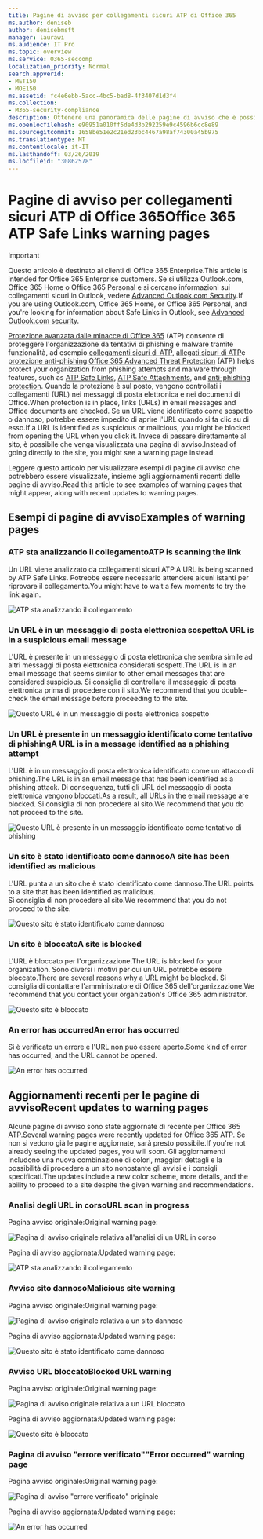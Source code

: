 ```yaml
---
title: Pagine di avviso per collegamenti sicuri ATP di Office 365
ms.author: deniseb
author: denisebmsft
manager: laurawi
ms.audience: IT Pro
ms.topic: overview
ms.service: O365-seccomp
localization_priority: Normal
search.appverid:
- MET150
- MOE150
ms.assetid: fc4e6ebb-5acc-4bc5-bad8-4f3407d1d3f4
ms.collection:
- M365-security-compliance
description: Ottenere una panoramica delle pagine di avviso che è possibile visualizzare quando Office 365 Advanced Threat Protection è al lavoro.
ms.openlocfilehash: e90951a010ff5de4d3b292259e9c4596b6cc8e89
ms.sourcegitcommit: 1658be51e2c21ed23bc4467a98af74300a45b975
ms.translationtype: MT
ms.contentlocale: it-IT
ms.lasthandoff: 03/26/2019
ms.locfileid: "30862578"
---
```

# <a name="office-365-atp-safe-links-warning-pages"></a><span data-ttu-id="5a069-103">Pagine di avviso per collegamenti sicuri ATP di Office 365</span><span class="sxs-lookup"><span data-stu-id="5a069-103">Office 365 ATP Safe Links warning pages</span></span>

> [!IMPORTANT]
> <span data-ttu-id="5a069-104">Questo articolo è destinato ai clienti di Office 365 Enterprise.</span><span class="sxs-lookup"><span data-stu-id="5a069-104">This article is intended for Office 365 Enterprise customers.</span></span> <span data-ttu-id="5a069-105">Se si utilizza Outlook.com, Office 365 Home o Office 365 Personal e si cercano informazioni sui collegamenti sicuri in Outlook, vedere [Advanced Outlook.com Security](https://support.office.com/article/advanced-outlook-com-security-for-office-365-subscribers-882d2243-eab9-4545-a58a-b36fee4a46e2).</span><span class="sxs-lookup"><span data-stu-id="5a069-105">If you are using Outlook.com, Office 365 Home, or Office 365 Personal, and you're looking for information about Safe Links in Outlook, see [Advanced Outlook.com security](https://support.office.com/article/advanced-outlook-com-security-for-office-365-subscribers-882d2243-eab9-4545-a58a-b36fee4a46e2).</span></span>

<span data-ttu-id="5a069-106">[Protezione avanzata dalle minacce di Office 365](office-365-atp.md) (ATP) consente di proteggere l'organizzazione da tentativi di phishing e malware tramite funzionalità, ad esempio [collegamenti sicuri di ATP](atp-safe-links.md), [allegati sicuri di ATP](atp-safe-attachments.md)e [protezione anti-phishing](anti-phishing-protection.md).</span><span class="sxs-lookup"><span data-stu-id="5a069-106">[Office 365 Advanced Threat Protection](office-365-atp.md) (ATP) helps protect your organization from phishing attempts and malware through features, such as [ATP Safe Links](atp-safe-links.md), [ATP Safe Attachments](atp-safe-attachments.md), and [anti-phishing protection](anti-phishing-protection.md).</span></span> <span data-ttu-id="5a069-107">Quando la protezione è sul posto, vengono controllati i collegamenti (URL) nei messaggi di posta elettronica e nei documenti di Office.</span><span class="sxs-lookup"><span data-stu-id="5a069-107">When protection is in place, links (URLs) in email messages and Office documents are checked.</span></span> <span data-ttu-id="5a069-108">Se un URL viene identificato come sospetto o dannoso, potrebbe essere impedito di aprire l'URL quando si fa clic su di esso.</span><span class="sxs-lookup"><span data-stu-id="5a069-108">If a URL is identified as suspicious or malicious, you might be blocked from opening the URL when you click it.</span></span> <span data-ttu-id="5a069-109">Invece di passare direttamente al sito, è possibile che venga visualizzata una pagina di avviso.</span><span class="sxs-lookup"><span data-stu-id="5a069-109">Instead of going directly to the site, you might see a warning page instead.</span></span> 
  
<span data-ttu-id="5a069-110">Leggere questo articolo per visualizzare esempi di pagine di avviso che potrebbero essere visualizzate, insieme agli aggiornamenti recenti delle pagine di avviso.</span><span class="sxs-lookup"><span data-stu-id="5a069-110">Read this article to see examples of warning pages that might appear, along with recent updates to warning pages.</span></span>
  
## <a name="examples-of-warning-pages"></a><span data-ttu-id="5a069-111">Esempi di pagine di avviso</span><span class="sxs-lookup"><span data-stu-id="5a069-111">Examples of warning pages</span></span>

### <a name="atp-is-scanning-the-link"></a><span data-ttu-id="5a069-112">ATP sta analizzando il collegamento</span><span class="sxs-lookup"><span data-stu-id="5a069-112">ATP is scanning the link</span></span>

<span data-ttu-id="5a069-113">Un URL viene analizzato da collegamenti sicuri ATP.</span><span class="sxs-lookup"><span data-stu-id="5a069-113">A URL is being scanned by ATP Safe Links.</span></span> <span data-ttu-id="5a069-114">Potrebbe essere necessario attendere alcuni istanti per riprovare il collegamento.</span><span class="sxs-lookup"><span data-stu-id="5a069-114">You might have to wait a few moments to try the link again.</span></span>

![ATP sta analizzando il collegamento](media/ee8dd5ed-6b91-4248-b054-12b719e8d0ed.png)

### <a name="a-url-is-in-a-suspicious-email-message"></a><span data-ttu-id="5a069-116">Un URL è in un messaggio di posta elettronica sospetto</span><span class="sxs-lookup"><span data-stu-id="5a069-116">A URL is in a suspicious email message</span></span>

<span data-ttu-id="5a069-117">L'URL è presente in un messaggio di posta elettronica che sembra simile ad altri messaggi di posta elettronica considerati sospetti.</span><span class="sxs-lookup"><span data-stu-id="5a069-117">The URL is in an email message that seems similar to other email messages that are considered suspicious.</span></span> <span data-ttu-id="5a069-118">Si consiglia di controllare il messaggio di posta elettronica prima di procedere con il sito.</span><span class="sxs-lookup"><span data-stu-id="5a069-118">We recommend that you double-check the email message before proceeding to the site.</span></span>

![Questo URL è in un messaggio di posta elettronica sospetto](media/33f57923-23e3-4b0f-838b-6ad589ba897b.png)

### <a name="a-url-is-in-a-message-identified-as-a-phishing-attempt"></a><span data-ttu-id="5a069-120">Un URL è presente in un messaggio identificato come tentativo di phishing</span><span class="sxs-lookup"><span data-stu-id="5a069-120">A URL is in a message identified as a phishing attempt</span></span>

<span data-ttu-id="5a069-121">L'URL è in un messaggio di posta elettronica identificato come un attacco di phishing.</span><span class="sxs-lookup"><span data-stu-id="5a069-121">The URL is in an email message that has been identified as a phishing attack.</span></span> <span data-ttu-id="5a069-122">Di conseguenza, tutti gli URL del messaggio di posta elettronica vengono bloccati.</span><span class="sxs-lookup"><span data-stu-id="5a069-122">As a result, all URLs in the email message are blocked.</span></span> <span data-ttu-id="5a069-123">Si consiglia di non procedere al sito.</span><span class="sxs-lookup"><span data-stu-id="5a069-123">We recommend that you do not proceed to the site.</span></span>

![Questo URL è presente in un messaggio identificato come tentativo di phishing](media/6e544a28-0604-4821-aba6-d5a57bb917e5.png)

### <a name="a-site-has-been-identified-as-malicious"></a><span data-ttu-id="5a069-125">Un sito è stato identificato come dannoso</span><span class="sxs-lookup"><span data-stu-id="5a069-125">A site has been identified as malicious</span></span>

<span data-ttu-id="5a069-126">L'URL punta a un sito che è stato identificato come dannoso.</span><span class="sxs-lookup"><span data-stu-id="5a069-126">The URL points to a site that has been identified as malicious.</span></span>  <br/> <span data-ttu-id="5a069-127">Si consiglia di non procedere al sito.</span><span class="sxs-lookup"><span data-stu-id="5a069-127">We recommend that you do not proceed to the site.</span></span>

![Questo sito è stato identificato come dannoso](media/058883c8-23f0-4672-9c1c-66b084796177.png)

### <a name="a-site-is-blocked"></a><span data-ttu-id="5a069-129">Un sito è bloccato</span><span class="sxs-lookup"><span data-stu-id="5a069-129">A site is blocked</span></span>

<span data-ttu-id="5a069-130">L'URL è bloccato per l'organizzazione.</span><span class="sxs-lookup"><span data-stu-id="5a069-130">The URL is blocked for your organization.</span></span> <span data-ttu-id="5a069-131">Sono diversi i motivi per cui un URL potrebbe essere bloccato.</span><span class="sxs-lookup"><span data-stu-id="5a069-131">There are several reasons why a URL might be blocked.</span></span> <span data-ttu-id="5a069-132">Si consiglia di contattare l'amministratore di Office 365 dell'organizzazione.</span><span class="sxs-lookup"><span data-stu-id="5a069-132">We recommend that you contact your organization's Office 365 administrator.</span></span>

![Questo sito è bloccato](media/6b4bda2d-a1e6-419e-8b10-588e83c3af3f.png)

### <a name="an-error-has-occurred"></a><span data-ttu-id="5a069-134">An error has occurred</span><span class="sxs-lookup"><span data-stu-id="5a069-134">An error has occurred</span></span>

<span data-ttu-id="5a069-135">Si è verificato un errore e l'URL non può essere aperto.</span><span class="sxs-lookup"><span data-stu-id="5a069-135">Some kind of error has occurred, and the URL cannot be opened.</span></span>

![An error has occurred](media/2f7465a4-1cf4-4c1c-b7d4-3c07e4b795b4.png)

## <a name="recent-updates-to-warning-pages"></a><span data-ttu-id="5a069-137">Aggiornamenti recenti per le pagine di avviso</span><span class="sxs-lookup"><span data-stu-id="5a069-137">Recent updates to warning pages</span></span>

<span data-ttu-id="5a069-138">Alcune pagine di avviso sono state aggiornate di recente per Office 365 ATP.</span><span class="sxs-lookup"><span data-stu-id="5a069-138">Several warning pages were recently updated for Office 365 ATP.</span></span> <span data-ttu-id="5a069-139">Se non si vedono già le pagine aggiornate, sarà presto possibile.</span><span class="sxs-lookup"><span data-stu-id="5a069-139">If you're not already seeing the updated pages, you will soon.</span></span> <span data-ttu-id="5a069-140">Gli aggiornamenti includono una nuova combinazione di colori, maggiori dettagli e la possibilità di procedere a un sito nonostante gli avvisi e i consigli specificati.</span><span class="sxs-lookup"><span data-stu-id="5a069-140">The updates include a new color scheme, more details, and the ability to proceed to a site despite the given warning and recommendations.</span></span>

### <a name="url-scan-in-progress"></a><span data-ttu-id="5a069-141">Analisi degli URL in corso</span><span class="sxs-lookup"><span data-stu-id="5a069-141">URL scan in progress</span></span>

<span data-ttu-id="5a069-142">Pagina avviso originale:</span><span class="sxs-lookup"><span data-stu-id="5a069-142">Original warning page:</span></span>

![Pagina di avviso originale relativa all'analisi di un URL in corso](media/04368763-763f-43d6-94a4-a48291d36893.png)

<span data-ttu-id="5a069-144">Pagina di avviso aggiornata:</span><span class="sxs-lookup"><span data-stu-id="5a069-144">Updated warning page:</span></span>

![ATP sta analizzando il collegamento](media/ee8dd5ed-6b91-4248-b054-12b719e8d0ed.png)

### <a name="malicious-site-warning"></a><span data-ttu-id="5a069-146">Avviso sito dannoso</span><span class="sxs-lookup"><span data-stu-id="5a069-146">Malicious site warning</span></span>

<span data-ttu-id="5a069-147">Pagina avviso originale:</span><span class="sxs-lookup"><span data-stu-id="5a069-147">Original warning page:</span></span>

![Pagina di avviso originale relativa a un sito dannoso](media/b9efda09-6dd8-46ef-82cb-56e4d538b8f5.png)

<span data-ttu-id="5a069-149">Pagina di avviso aggiornata:</span><span class="sxs-lookup"><span data-stu-id="5a069-149">Updated warning page:</span></span>

![Questo sito è stato identificato come dannoso](media/058883c8-23f0-4672-9c1c-66b084796177.png)

### <a name="blocked-url-warning"></a><span data-ttu-id="5a069-151">Avviso URL bloccato</span><span class="sxs-lookup"><span data-stu-id="5a069-151">Blocked URL warning</span></span>

<span data-ttu-id="5a069-152">Pagina avviso originale:</span><span class="sxs-lookup"><span data-stu-id="5a069-152">Original warning page:</span></span>

![Pagina di avviso originale relativa a un URL bloccato](media/3d6ba028-30bf-45fc-958e-d3aad3defc83.png)

<span data-ttu-id="5a069-154">Pagina di avviso aggiornata:</span><span class="sxs-lookup"><span data-stu-id="5a069-154">Updated warning page:</span></span>

![Questo sito è bloccato](media/6b4bda2d-a1e6-419e-8b10-588e83c3af3f.png)

### <a name="error-occurred-warning-page"></a><span data-ttu-id="5a069-156">Pagina di avviso "errore verificato"</span><span class="sxs-lookup"><span data-stu-id="5a069-156">"Error occurred" warning page</span></span>

<span data-ttu-id="5a069-157">Pagina avviso originale:</span><span class="sxs-lookup"><span data-stu-id="5a069-157">Original warning page:</span></span>

![Pagina di avviso "errore verificato" originale](media/9aaa4383-2f23-48be-bdaa-8efbcb2acc70.png)

<span data-ttu-id="5a069-159">Pagina di avviso aggiornata:</span><span class="sxs-lookup"><span data-stu-id="5a069-159">Updated warning page:</span></span>

![An error has occurred](media/2f7465a4-1cf4-4c1c-b7d4-3c07e4b795b4.png)
   
